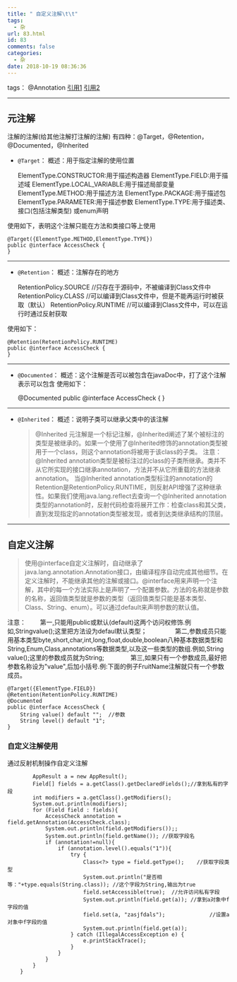 ```yaml
---
title: " 自定义注解\t\t"
tags:
  - 杂
url: 83.html
id: 83
comments: false
categories:
  - 杂
date: 2018-10-19 08:36:36
---
```


tags： @Annotation [引用1](http://www.cnblogs.com/xd502djj/archive/2012/07/26/2610040.html) [引用2](http://www.cnblogs.com/peida/archive/2013/04/24/3036689.html)

* * *

元注解
---

注解的注解(给其他注解打注解的注解) 有四种：@Target，@Retention，@Documented，@Inherited

*   `@Target`： 概述：用于指定注解的使用位置

    ElementType.CONSTRUCTOR:用于描述构造器
    ElementType.FIELD:用于描述域
    ElementType.LOCAL_VARIABLE:用于描述局部变量
    ElementType.METHOD:用于描述方法
    ElementType.PACKAGE:用于描述包
    ElementType.PARAMETER:用于描述参数
    ElementType.TYPE:用于描述类、接口(包括注解类型) 或enum声明
    

使用如下，表明这个注解只能在方法和类接口等上使用

    @Target({ElementType.METHOD,ElementType.TYPE})
    public @interface AccessCheck {
    }
    

* * *

*   `@Retention`： 概述：注解存在的地方

    RetentionPolicy.SOURCE  //只存在于源码中，不被编译到Class文件中
    RetentionPolicy.CLASS  //可以编译到Class文件中，但是不能再运行时被获取（默认）
    RetentionPolicy.RUNTIME  //可以编译到Class文件中，可以在运行时通过反射获取
    

使用如下：

    @Retention(RetentionPolicy.RUNTIME)
    public @interface AccessCheck {
    }
    

* * *

*   `@Documented`： 概述：这个注解是否可以被包含在javaDoc中，打了这个注解表示可以包含 使用如下：

    @Documented
    public @interface AccessCheck {
    }
    

* * *

*   `@Inherited`： 概述：说明子类可以继承父类中的该注解
    
    > @Inherited 元注解是一个标记注解，@Inherited阐述了某个被标注的类型是被继承的。如果一个使用了@Inherited修饰的annotation类型被用于一个class，则这个annotation将被用于该class的子类。 注意：@Inherited annotation类型是被标注过的class的子类所继承。类并不从它所实现的接口继承annotation，方法并不从它所重载的方法继承annotation。 当@Inherited annotation类型标注的annotation的Retention是RetentionPolicy.RUNTIME，则反射API增强了这种继承性。如果我们使用java.lang.reflect去查询一个@Inherited annotation类型的annotation时，反射代码检查将展开工作：检查class和其父类，直到发现指定的annotation类型被发现，或者到达类继承结构的顶层。
    

* * *

自定义注解
-----

> 使用@interface自定义注解时，自动继承了java.lang.annotation.Annotation接口，由编译程序自动完成其他细节。在定义注解时，不能继承其他的注解或接口。@interface用来声明一个注解，其中的每一个方法实际上是声明了一个配置参数。方法的名称就是参数的名称，返回值类型就是参数的类型（返回值类型只能是基本类型、Class、String、enum）。可以通过default来声明参数的默认值。

注意： 　　第一,只能用public或默认(default)这两个访问权修饰.例如,Stringvalue();这里把方法设为defaul默认类型；　 　 　　第二,参数成员只能用基本类型byte,short,char,int,long,float,double,boolean八种基本数据类型和 String,Enum,Class,annotations等数据类型,以及这一些类型的数组.例如,String value();这里的参数成员就为String;　　 　　第三,如果只有一个参数成员,最好把参数名称设为"value",后加小括号.例:下面的例子FruitName注解就只有一个参数成员。

    @Target({ElementType.FIELD})
    @Retention(RetentionPolicy.RUNTIME)
    @Documented
    public @interface AccessCheck {
        String value() default "";  //参数
        String level() default "1";
    }
    

### 自定义注解使用

通过反射机制操作自定义注解

            AppResult a = new AppResult();
            Field[] fields = a.getClass().getDeclaredFields();//拿到私有的字段
            int modifiers = a.getClass().getModifiers();
            System.out.println(modifiers);
            for (Field field : fields){
                AccessCheck annotation = field.getAnnotation(AccessCheck.class);
                System.out.println(field.getModifiers());;
                System.out.println(field.getName()); //获取字段名
                if (annotation!=null){
                    if (annotation.level().equals("1")){
                        try {
                            Class<?> type = field.getType();    //获取字段类型
                            System.out.println("是否相等："+type.equals(String.class)); //这个字段为String,输出为true
                            field.setAccessible(true);  //允许访问私有字段
                            System.out.println(field.get(a)); //拿到a对象中f字段的值
                            field.set(a, "zasjfdals");              //设置a对象中f字段的值
                            System.out.println(field.get(a));
                        } catch (IllegalAccessException e) {
                            e.printStackTrace();
                        }
                    }
                }
            }
        }